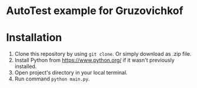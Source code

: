 # AutoTest example for Gruzovichkof

# Installation

1. Clone this repository by using `git clone`. Or simply download as .zip file.
2. Install Python from https://www.python.org/ if it wasn't previously installed.
3. Open project's directory in your local terminal.
4. Run command `python main.py`.
